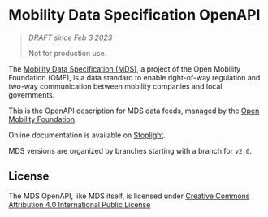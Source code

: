 # Mobility Data Specification OpenAPI

> _DRAFT since Feb 3 2023_
>
> Not for production use.

The [Mobility Data Specification (MDS)](https://github.com/openmobilityfoundation/mobility-data-specification), a project of the Open Mobility Foundation (OMF), is a data standard to enable right-of-way regulation and two-way communication between mobility companies and local governments.

This is the OpenAPI description for MDS data feeds, managed by the [Open Mobility Foundation](https://github.com/openmobilityfoundation).

Online documentation is available on [Stoplight](https://openmobilityfnd.stoplight.io/docs/mds-openapi).

MDS versions are organized by branches starting with a branch for `v2.0`.

## License

The MDS OpenAPI, like MDS itself, is licensed under [Creative Commons Attribution 4.0 International Public License](../LICENSE)
